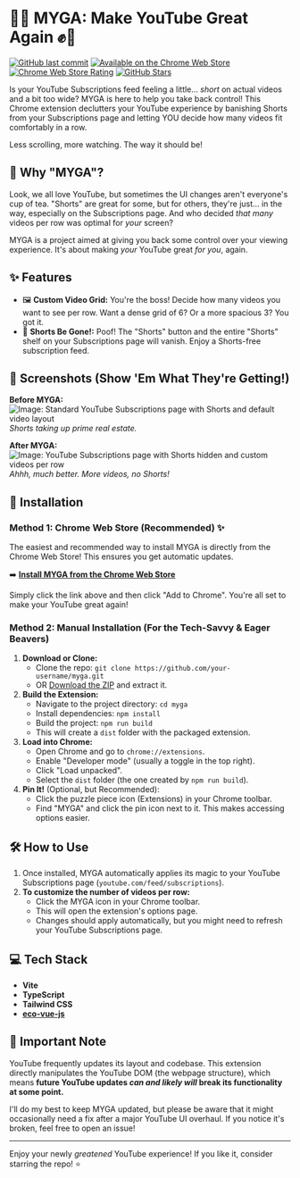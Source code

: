 # 🚀✊ MYGA: Make YouTube Great Again ✊🚀

[![GitHub last commit](https://img.shields.io/github/last-commit/rsmple/myga)](https://github.com/rsmple/myga/commits/main)
[![Available on the Chrome Web Store](https://img.shields.io/badge/Chrome%20Web%20Store-Available-brightgreen.svg)](https://chromewebstore.google.com/detail/konfhpobhoanpfggllnfhmmopfoklkcl?utm_source=item-share-cb)
[![Chrome Web Store Rating](https://img.shields.io/chrome-web-store/rating/konfhpobhoanpfggllnfhmmopfoklkcl.svg)](https://chrome.google.com/webstore/detail/konfhpobhoanpfggllnfhmmopfoklkcl)
[![GitHub Stars](https://img.shields.io/github/stars/rsmple/myga?style=social)](https://github.com/rsmple/myga/stargazers)

Is your YouTube Subscriptions feed feeling a little... *short* on actual videos and a bit too wide? MYGA is here to help you take back control! This Chrome extension declutters your YouTube experience by banishing Shorts from your Subscriptions page and letting YOU decide how many videos fit comfortably in a row.

Less scrolling, more watching. The way it should be!

## 🤔 Why "MYGA"?

Look, we all love YouTube, but sometimes the UI changes aren't everyone's cup of tea. "Shorts" are great for some, but for others, they're just... in the way, especially on the Subscriptions page. And who decided *that many* videos per row was optimal for *your* screen?

MYGA is a project aimed at giving you back some control over your viewing experience. It's about making *your* YouTube great *for you*, again.

## ✨ Features

*   🖼️ **Custom Video Grid:** You're the boss! Decide how many videos you want to see per row. Want a dense grid of 6? Or a more spacious 3? You got it.
*   🚫 **Shorts Be Gone!:** Poof! The "Shorts" button and the entire "Shorts" shelf on your Subscriptions page will vanish. Enjoy a Shorts-free subscription feed.

## 📸 Screenshots (Show 'Em What They're Getting!)

**Before MYGA:**
![Image: Standard YouTube Subscriptions page with Shorts and default video layout](https://lh3.googleusercontent.com/sWRVxDUb8Cye4oi1jY5KhzYC8vsFmEWYr3Ek2bBi89C56H2hIT1yjD6h8AK2JtwQT8v-vqac2UNr8dxyiRuMNvEq5w=s1600-w1600-h1000)
*Shorts taking up prime real estate.*

**After MYGA:**
![Image: YouTube Subscriptions page with Shorts hidden and custom videos per row](https://lh3.googleusercontent.com/sKu0SiMEXk2uzz-n-w099fvg7yxf0NH99vVaN__x44Ryoz0p9LOv8W5juO3kzJYF8SNSa9OznvO2NvSdnHOF2CnHtw=s1600-w1600-h1000)
*Ahhh, much better. More videos, no Shorts!*

## 🚀 Installation

### Method 1: Chrome Web Store (Recommended) ✨

The easiest and recommended way to install MYGA is directly from the Chrome Web Store! This ensures you get automatic updates.

➡️ **[Install MYGA from the Chrome Web Store](https://chromewebstore.google.com/detail/myga/konfhpobhoanpfggllnfhmmopfoklkcl)**

Simply click the link above and then click "Add to Chrome". You're all set to make your YouTube great again!

### Method 2: Manual Installation (For the Tech-Savvy & Eager Beavers)

1.  **Download or Clone:**
    *   Clone the repo: `git clone https://github.com/your-username/myga.git`
    *   OR [Download the ZIP](https://github.com/rsmple/myga/archive/refs/heads/main.zip) and extract it.
2.  **Build the Extension:**
    *   Navigate to the project directory: `cd myga`
    *   Install dependencies: `npm install`
    *   Build the project: `npm run build`
    *   This will create a `dist` folder with the packaged extension.
3.  **Load into Chrome:**
    *   Open Chrome and go to `chrome://extensions`.
    *   Enable "Developer mode" (usually a toggle in the top right).
    *   Click "Load unpacked".
    *   Select the `dist` folder (the one created by `npm run build`).
4.  **Pin It!** (Optional, but Recommended):
    *   Click the puzzle piece icon (Extensions) in your Chrome toolbar.
    *   Find "MYGA" and click the pin icon next to it. This makes accessing options easier.

## 🛠️ How to Use

1.  Once installed, MYGA automatically applies its magic to your YouTube Subscriptions page (`youtube.com/feed/subscriptions`).
2.  **To customize the number of videos per row:**
    *   Click the MYGA icon in your Chrome toolbar.
    *   This will open the extension's options page.
    *   Changes should apply automatically, but you might need to refresh your YouTube Subscriptions page.

## 💻 Tech Stack

*   **Vite**
*   **TypeScript**
*   **Tailwind CSS**
*   [**eco-vue-js**](https://github.com/rsmple/eco-vue-js)


## 🚨 Important Note

YouTube frequently updates its layout and codebase. This extension directly manipulates the YouTube DOM (the webpage structure), which means **future YouTube updates *can and likely will* break its functionality at some point.**

I'll do my best to keep MYGA updated, but please be aware that it might occasionally need a fix after a major YouTube UI overhaul. If you notice it's broken, feel free to open an issue!

---

Enjoy your newly *greatened* YouTube experience!
If you like it, consider starring the repo! ⭐